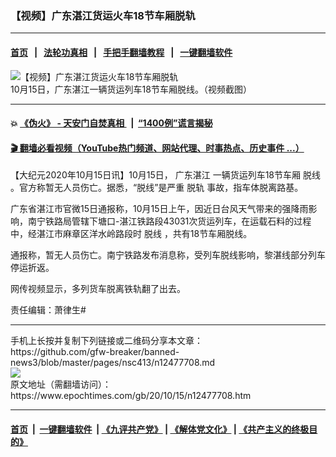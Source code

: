 ### 【视频】广东湛江货运火车18节车厢脱轨
------------------------

#### [首页](https://github.com/gfw-breaker/banned-news3/blob/master/README.md) &nbsp;&nbsp;|&nbsp;&nbsp; [法轮功真相](https://github.com/begood0513/basic/blob/master/README.md)  &nbsp;&nbsp;|&nbsp;&nbsp; [手把手翻墙教程](https://github.com/gfw-breaker/guides/wiki)  &nbsp;&nbsp;|&nbsp;&nbsp; [一键翻墙软件](https://github.com/gfw-breaker/nogfw/blob/master/README.md)  



<div><img alt="【视频】广东湛江货运火车18节车厢脱轨" class="attachment-djy_600_400 size-djy_600_400 wp-post-image" src="https://i.epochtimes.com/assets/uploads/2020/10/6c9adb7e2b644213e79d88382395453c-600x385.png"/>
<div class="caption">
 10月15日，广东湛江一辆货运列车18节车厢脱线。（视频截图）
</div></div><hr/>

#### 💥 [《伪火》 - 天安门自焚真相 ](http://158.247.195.190:10000/videos/blog/weihuo.html)&nbsp; |&nbsp; [“1400例”谎言揭秘  ](http://158.247.195.190:10000/videos/blog/jiexi1400.html)

#### [ 🎬  翻墙必看视频（YouTube热门频道、网站代理、时事热点、历史事件 ...）](https://github.com/gfw-breaker/links/blob/master/banned.md)

<div><p>
 【大纪元2020年10月15日讯】10月15日，
 <ok href="https://www.epochtimes.com/gb/tag/%E5%B9%BF%E4%B8%9C%E6%B9%9B%E6%B1%9F.html">
  广东湛江
 </ok>
 一辆货运列车18节车厢
 <ok href="https://www.epochtimes.com/gb/tag/%E8%84%B1%E7%BA%BF.html">
  脱线
 </ok>
 。官方称暂无人员伤亡。据悉，“脱线”是严重
 <ok href="https://www.epochtimes.com/gb/tag/%E8%84%B1%E8%BD%A8.html">
  脱轨
 </ok>
 事故，指车体脱离路基。
</p>
<p>
 广东省湛江市官微15日通报称，10月15日上午，因近日台风天气带来的强降雨影响，南宁铁路局管辖下塘口-湛江铁路段43031次货运列车，在运载石料的过程中，经湛江市麻章区洋水岭路段时
 <ok href="https://www.epochtimes.com/gb/tag/%E8%84%B1%E7%BA%BF.html">
  脱线
 </ok>
 ，共有18节车厢脱线。
</p>
<p>
 通报称，暂无人员伤亡。南宁铁路发布消息称，受列车脱线影响，黎湛线部分列车停运折返。
</p>
<p>
 网传视频显示，多列货车脱离铁轨翻了出去。
</p>
<p style="text-align: center;">
</p>
<p>
 责任编辑：萧律生#
</p>
</div>
<hr/>
手机上长按并复制下列链接或二维码分享本文章：<br/>
https://github.com/gfw-breaker/banned-news3/blob/master/pages/nsc413/n12477708.md <br/>
<a href='https://github.com/gfw-breaker/banned-news3/blob/master/pages/nsc413/n12477708.md'><img src='https://github.com/gfw-breaker/banned-news3/blob/master/pages/nsc413/n12477708.md.png'/></a> <br/>
原文地址（需翻墙访问）：https://www.epochtimes.com/gb/20/10/15/n12477708.htm


------------------------
#### [首页](https://github.com/gfw-breaker/banned-news3/blob/master/README.md) &nbsp;|&nbsp; [一键翻墙软件](https://github.com/gfw-breaker/nogfw/blob/master/README.md) &nbsp;| [《九评共产党》](https://github.com/gfw-breaker/9ping.md/blob/master/README.md#九评之一评共产党是什么) | [《解体党文化》](https://github.com/gfw-breaker/jtdwh.md/blob/master/README.md) | [《共产主义的终极目的》](https://github.com/gfw-breaker/gczydzjmd.md/blob/master/README.md)


<img src='http://gfw-breaker.win/banned-news3/pages/nsc413/n12477708.md' width='0px' height='0px'/>